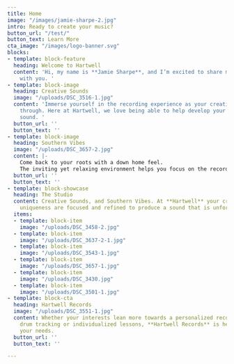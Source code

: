```yaml
---
title: Home
image: "/images/jamie-sharpe-2.jpg"
intro: Ready to create your music?
button_url: "/test/"
button_text: Learn More
cta_image: "/images/logo-banner.svg"
blocks:
- template: block-feature
  heading: Welcome to Hartwell
  content: 'Hi, my name is **Jamie Sharpe**, and I’m excited to share my love of music
    with you. '
- template: block-image
  heading: Creative Sounds
  image: "/uploads/DSC_3516-1.jpg"
  content: 'Immerse yourself in the recording experience as your creativity shines
    through. Here at Hartwell, we love being able to help develop your own unique
    sound. '
  button_url: ''
  button_text: ''
- template: block-image
  heading: Southern Vibes
  image: "/uploads/DSC_3657-2.jpg"
  content: |-
    Come back to your roots with a down home feel.
    The inviting yet relaxing environment helps you focus on the recording process without day-to-day distractions.
  button_url: ''
  button_text: ''
- template: block-showcase
  heading: The Studio
  content: Creative Sounds, and Southern Vibes. At **Hartwell** your creativity and
    uniqueness are focused and refined to produce a sound that is unforgettable.
  items:
  - template: block-item
    image: "/uploads/DSC_3458-2.jpg"
  - template: block-item
    image: "/uploads/DSC_3637-2-1.jpg"
  - template: block-item
    image: "/uploads/DSC_3543-1.jpg"
  - template: block-item
    image: "/uploads/DSC_3657-1.jpg"
  - template: block-item
    image: "/uploads/DSC_3430.jpg"
  - template: block-item
    image: "/uploads/DSC_3501-1.jpg"
- template: block-cta
  heading: Hartwell Records
  image: "/uploads/DSC_3551-1.jpg"
  content: Whether your interests lean more towards a personalized recording session,
    drum tracking or individualized lessons, **Hartwell Records** is here to meet
    your needs.
  button_url: ''
  button_text: ''

---
```

